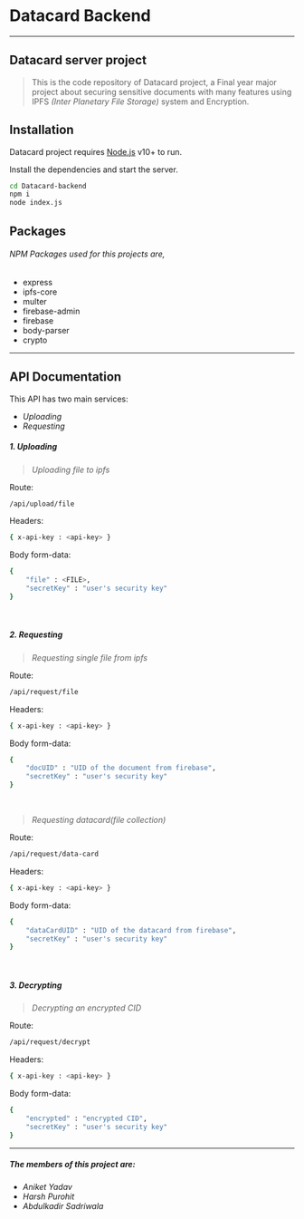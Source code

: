 # Datacard Backend
---
## Datacard server project

>This is the code repository of Datacard project, a Final year major project about securing sensitive documents with many features using IPFS _(Inter Planetary File Storage)_ system and Encryption.

## Installation

Datacard project requires [Node.js](https://nodejs.org/) v10+ to run.

Install the dependencies and start the server.

```sh
cd Datacard-backend
npm i
node index.js
```

## Packages
###### NPM Packages used for this projects are,

- express
- ipfs-core
- multer
- firebase-admin
- firebase
- body-parser
- crypto
___
## API Documentation

This API has two main services:

- _Uploading_
- _Requesting_
&nbsp;
##### 1. Uploading
> _Uploading file to ipfs_

Route:
```sh
/api/upload/file
```
Headers:
```sh
{ x-api-key : <api-key> }
```
Body form-data:
```sh
{
    "file" : <FILE>,
    "secretKey" : "user's security key"
}
```
&nbsp;
##### 2. Requesting
> _Requesting single file from ipfs_

Route:
```sh
/api/request/file
```
Headers:
```sh
{ x-api-key : <api-key> }
```
Body form-data:
```sh
{
    "docUID" : "UID of the document from firebase",
    "secretKey" : "user's security key"
}
```
&nbsp;
> _Requesting datacard(file collection)_

Route:
```sh
/api/request/data-card
```
Headers:
```sh
{ x-api-key : <api-key> }
```
Body form-data:
```sh
{
    "dataCardUID" : "UID of the datacard from firebase",
    "secretKey" : "user's security key"
}
```
&nbsp;
##### 3. Decrypting
> _Decrypting an encrypted CID_

Route:
```sh
/api/request/decrypt
```
Headers:
```sh
{ x-api-key : <api-key> }
```
Body form-data:
```sh
{
    "encrypted" : "encrypted CID",
    "secretKey" : "user's security key"
}
```
___
##### The members of this project are:
- _Aniket Yadav_
- _Harsh Purohit_
- _Abdulkadir Sadriwala_
